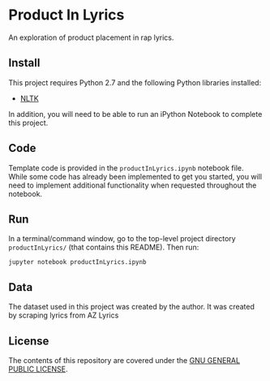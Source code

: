 # Product In Lyrics
An exploration of product placement in rap lyrics. 

## Install

This project requires Python 2.7 and the following Python libraries installed:

- [NLTK](http://www.nltk.org/)
 
In addition, you will need to be able to run an iPython Notebook to complete this project.

## Code

Template code is provided in the `productInLyrics.ipynb` notebook file. While some code has already been implemented to get you started, you will need to implement additional functionality when requested throughout the notebook.

## Run

In a terminal/command window, go to the top-level project directory `productInLyrics/` (that contains this README). Then run:

```jupyter notebook productInLyrics.ipynb```

## Data

The dataset used in this project was created by the author. It was created by scraping lyrics from AZ Lyrics



## License

The contents of this repository are covered under the [GNU GENERAL PUBLIC LICENSE](License.md).
